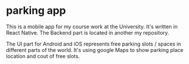 # parking app

This is a mobile app for my course work at the University. It's written in React Native.
The Backend part is located in another my repository.

The UI part for Android and iOS represents free parking slots / spaces in different parts of the world. It's using google Maps to show parking place location and cout of free slots.
